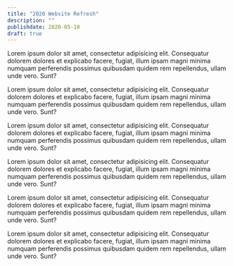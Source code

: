 ```yaml
---
title: "2020 Website Refresh"
description: ""
publishdate: 2020-05-10
draft: true
---
```


Lorem ipsum dolor sit amet, consectetur adipisicing elit. Consequatur dolorem dolores et explicabo facere, fugiat, illum ipsam magni minima numquam perferendis possimus quibusdam quidem rem repellendus, ullam unde vero. Sunt?

Lorem ipsum dolor sit amet, consectetur adipisicing elit. Consequatur dolorem dolores et explicabo facere, fugiat, illum ipsam magni minima numquam perferendis possimus quibusdam quidem rem repellendus, ullam unde vero. Sunt?

Lorem ipsum dolor sit amet, consectetur adipisicing elit. Consequatur dolorem dolores et explicabo facere, fugiat, illum ipsam magni minima numquam perferendis possimus quibusdam quidem rem repellendus, ullam unde vero. Sunt?

Lorem ipsum dolor sit amet, consectetur adipisicing elit. Consequatur dolorem dolores et explicabo facere, fugiat, illum ipsam magni minima numquam perferendis possimus quibusdam quidem rem repellendus, ullam unde vero. Sunt?

Lorem ipsum dolor sit amet, consectetur adipisicing elit. Consequatur dolorem dolores et explicabo facere, fugiat, illum ipsam magni minima numquam perferendis possimus quibusdam quidem rem repellendus, ullam unde vero. Sunt?

Lorem ipsum dolor sit amet, consectetur adipisicing elit. Consequatur dolorem dolores et explicabo facere, fugiat, illum ipsam magni minima numquam perferendis possimus quibusdam quidem rem repellendus, ullam unde vero. Sunt?


